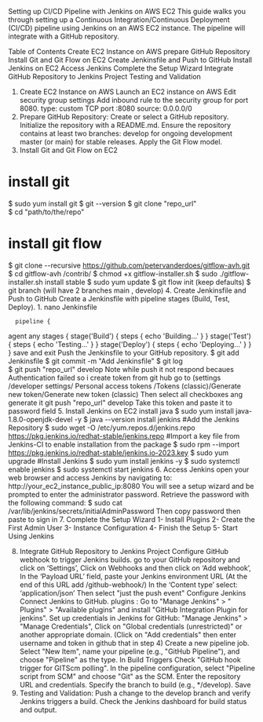 Setting up CI/CD Pipeline with Jenkins on AWS EC2
This guide walks you through setting up a Continuous Integration/Continuous Deployment (CI/CD) pipeline using Jenkins on an AWS EC2 instance. The pipeline will integrate with a GitHub repository.

Table of Contents
Create EC2 Instance on AWS
prepare GitHub Repository
Install Git and Git Flow on EC2
Create Jenkinsfile and Push to GitHub
Install Jenkins on EC2
Access Jenkins
Complete the Setup Wizard
Integrate GitHub Repository to Jenkins Project
Testing and Validation
1. Create EC2 Instance on AWS
Launch an EC2 instance on AWS
Edit security group settings
Add inbound rule to the security group for port 8080.
type: custom TCP
port :8080
source: 0.0.0.0/0
2. Prepare GitHub Repository:
Create or select a GitHub repository.
Initialize the repository with a README.md.
Ensure the repository contains at least two branches: develop for ongoing development master (or main) for stable releases.
Apply the Git Flow model.
3. Install Git and Git Flow on EC2
# install git 
  $ sudo yum install git
  $ git --version
  $ git clone "repo_url"    
  $ cd "path/to/the/repo"
# install git flow
  $ git clone --recursive https://github.com/petervanderdoes/gitflow-avh.git
  $ cd  gitflow-avh /contrib/
  $  chmod +x gitflow-installer.sh
  $   sudo ./gitflow-installer.sh install stable
  $ sudo yum update
  $ git flow init (keep defaults)
  $ git branch  (will have 2 branches main , develop)
4. Create Jenkinsfile and Push to GitHub
Create a Jenkinsfile with pipeline stages (Build, Test, Deploy).
            1. nano Jenkinsfile

      pipeline {
agent any
stages {
    stage('Build') {
        steps {
            echo 'Building...'
        }
    }
    stage('Test') {
        steps {
            echo 'Testing...'
        }
    }
    stage('Deploy') {
        steps {
            echo 'Deploying...'
        }
    }
}
save and exit
Push the Jenkinsfile to your GitHub repository.
  $ git add Jenkinsfile
  $ git commit -m "Add Jenkinsfile"
  $ git log   
  $ git push "repo_url" develop
Note
while push it not respond becaues Authentication failed
so i create token from git hub go to (settings /developer settings/ Personal access tokens /Tokens (classic)/Generate new token/Generate new token (classic)
Then select all checkboxes ang generate it
git push "repo_url" develop
Take this token and paste it to password field
5. Install Jenkins on EC2
install java
  $ sudo yum install java-1.8.0-openjdk-devel -y
  $ java --version
install jenkins
#Add the Jenkins Repository
  $ sudo wget -O /etc/yum.repos.d/jenkins.repo     https://pkg.jenkins.io/redhat-stable/jenkins.repo
#Import a key file from Jenkins-CI to enable installation from the package
  $ sudo rpm --import https://pkg.jenkins.io/redhat-stable/jenkins.io-2023.key
  $ sudo yum upgrade
#Install Jenkins
  $ sudo yum install jenkins -y
  $ sudo systemctl enable jenkins
  $ sudo systemctl start jenkins
6. Access Jenkins
open your web browser and access Jenkins by navigating to:
http://your_ec2_instance_public_ip:8080
You will see a setup wizard and be prompted to enter the administrator password.
Retrieve the password with the following command:
$ sudo cat /var/lib/jenkins/secrets/initialAdminPassword
Then copy password then paste to sign in
7. Complete the Setup Wizard
1- Install Plugins
2- Create the First Admin User
3- Instance Configuration
4- Finish the Setup
5- Start Using Jenkins

8. Integrate GitHub Repository to Jenkins Project
Configure GitHub webhook to trigger Jenkins builds.
go to your GitHub repository and click on ‘Settings’,
Click on Webhooks and then click on ‘Add webhook’,
In the ‘Payload URL’ field, paste your Jenkins environment URL (At the end of this URL add /github-webhook/)
In the ‘Content type’ select: ‘application/json’
Then select "just the push event"
Configure Jenkins
Connect Jenkins to GitHub.
plugins : Go to "Manage Jenkins" > " Plugins" > "Available plugins" and install "GitHub Integration Plugin for jenkins".
Set up credentials in Jenkins for GitHub: "Manage Jenkins" > "Manage Credentials", Click on "Global credentials (unrestricted)" or another appropriate domain. (Click on "Add credentials" then enter username and token in github that in step 4)
Create a new pipeline job.
Select "New Item", name your pipeline (e.g., "GitHub Pipeline"), and choose "Pipeline" as the type.
In Build Triggers Check "GitHub hook trigger for GITScm polling".
In the pipeline configuration, select "Pipeline script from SCM" and choose "Git" as the SCM.
Enter the repository URL and credentials.
Specify the branch to build (e.g., */develop).
Save
9. Testing and Validation:
Push a change to the develop branch and verify Jenkins triggers a build.
Check the Jenkins dashboard for build status and output.
